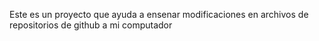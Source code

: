 Este es un proyecto que ayuda a ensenar modificaciones en archivos de repositorios de github a mi computador
